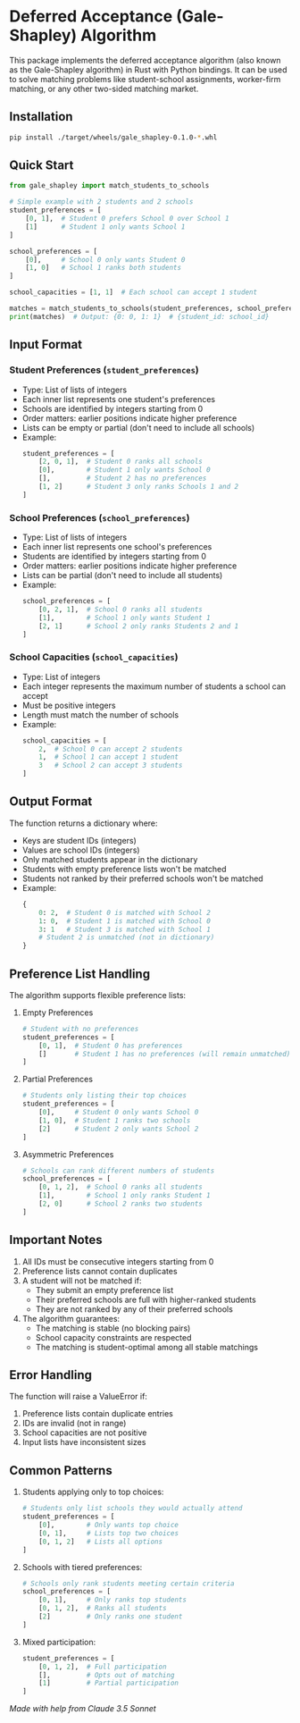# Deferred Acceptance (Gale-Shapley) Algorithm

This package implements the deferred acceptance algorithm (also known as the Gale-Shapley algorithm) in Rust with Python bindings. It can be used to solve matching problems like student-school assignments, worker-firm matching, or any other two-sided matching market.

## Installation

```bash
pip install ./target/wheels/gale_shapley-0.1.0-*.whl
```

## Quick Start

```python
from gale_shapley import match_students_to_schools

# Simple example with 2 students and 2 schools
student_preferences = [
    [0, 1],  # Student 0 prefers School 0 over School 1
    [1]      # Student 1 only wants School 1
]

school_preferences = [
    [0],     # School 0 only wants Student 0
    [1, 0]   # School 1 ranks both students
]

school_capacities = [1, 1]  # Each school can accept 1 student

matches = match_students_to_schools(student_preferences, school_preferences, school_capacities)
print(matches)  # Output: {0: 0, 1: 1}  # {student_id: school_id}
```

## Input Format

### Student Preferences (`student_preferences`)
- Type: List of lists of integers
- Each inner list represents one student's preferences
- Schools are identified by integers starting from 0
- Order matters: earlier positions indicate higher preference
- Lists can be empty or partial (don't need to include all schools)
- Example:
  ```python
  student_preferences = [
      [2, 0, 1],  # Student 0 ranks all schools
      [0],        # Student 1 only wants School 0
      [],         # Student 2 has no preferences
      [1, 2]      # Student 3 only ranks Schools 1 and 2
  ]
  ```

### School Preferences (`school_preferences`)
- Type: List of lists of integers
- Each inner list represents one school's preferences
- Students are identified by integers starting from 0
- Order matters: earlier positions indicate higher preference
- Lists can be partial (don't need to include all students)
- Example:
  ```python
  school_preferences = [
      [0, 2, 1],  # School 0 ranks all students
      [1],        # School 1 only wants Student 1
      [2, 1]      # School 2 only ranks Students 2 and 1
  ]
  ```

### School Capacities (`school_capacities`)
- Type: List of integers
- Each integer represents the maximum number of students a school can accept
- Must be positive integers
- Length must match the number of schools
- Example:
  ```python
  school_capacities = [
      2,  # School 0 can accept 2 students
      1,  # School 1 can accept 1 student
      3   # School 2 can accept 3 students
  ]
  ```

## Output Format

The function returns a dictionary where:
- Keys are student IDs (integers)
- Values are school IDs (integers)
- Only matched students appear in the dictionary
- Students with empty preference lists won't be matched
- Students not ranked by their preferred schools won't be matched
- Example:
  ```python
  {
      0: 2,  # Student 0 is matched with School 2
      1: 0,  # Student 1 is matched with School 0
      3: 1   # Student 3 is matched with School 1
      # Student 2 is unmatched (not in dictionary)
  }
  ```

## Preference List Handling

The algorithm supports flexible preference lists:

1. Empty Preferences
   ```python
   # Student with no preferences
   student_preferences = [
       [0, 1],  # Student 0 has preferences
       []       # Student 1 has no preferences (will remain unmatched)
   ]
   ```

2. Partial Preferences
   ```python
   # Students only listing their top choices
   student_preferences = [
       [0],     # Student 0 only wants School 0
       [1, 0],  # Student 1 ranks two schools
       [2]      # Student 2 only wants School 2
   ]
   ```

3. Asymmetric Preferences
   ```python
   # Schools can rank different numbers of students
   school_preferences = [
       [0, 1, 2],  # School 0 ranks all students
       [1],        # School 1 only ranks Student 1
       [2, 0]      # School 2 ranks two students
   ]
   ```

## Important Notes

1. All IDs must be consecutive integers starting from 0
2. Preference lists cannot contain duplicates
3. A student will not be matched if:
   - They submit an empty preference list
   - Their preferred schools are full with higher-ranked students
   - They are not ranked by any of their preferred schools
4. The algorithm guarantees:
   - The matching is stable (no blocking pairs)
   - School capacity constraints are respected
   - The matching is student-optimal among all stable matchings

## Error Handling

The function will raise a ValueError if:
1. Preference lists contain duplicate entries
2. IDs are invalid (not in range)
3. School capacities are not positive
4. Input lists have inconsistent sizes

## Common Patterns

1. Students applying only to top choices:
   ```python
   # Students only list schools they would actually attend
   student_preferences = [
       [0],        # Only wants top choice
       [0, 1],     # Lists top two choices
       [0, 1, 2]   # Lists all options
   ]
   ```

2. Schools with tiered preferences:
   ```python
   # Schools only rank students meeting certain criteria
   school_preferences = [
       [0, 1],     # Only ranks top students
       [0, 1, 2],  # Ranks all students
       [2]         # Only ranks one student
   ]
   ```

3. Mixed participation:
   ```python
   student_preferences = [
       [0, 1, 2],  # Full participation
       [],         # Opts out of matching
       [1]         # Partial participation
   ]
   ```


*Made with help from Claude 3.5 Sonnet*